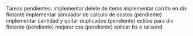 Tareas pendientes:
implementar delete de items
implementar carrito en div flotante
implementar simulador de calculo de costos (pendiente)
implementar cantidad y quitar duplicados (pendiente)
estilos para div flotante (pendiente)
mejorar css (pendiente)
aplicar bs o tailwind